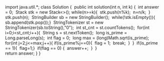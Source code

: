 import java.util.*;
class Solution {
​    public int solution(int n, int k) {
​        int answer = 0;
​        Stack<Integer> stk = new Stack<>();
​        while(n>=k){
​            stk.push(n%k);
​            n=n/k;
​        }
​        stk.push(n);
​        StringBuilder sb = new StringBuilder();
​        while(!stk.isEmpty()){
​            sb.append(stk.pop());
​        }
​        StringTokenizer st = new StringTokenizer(sb.toString(),"0");
​        int st_cnt = st.countTokens();
​        for(int i=0;i<st_cnt;i++){
​            String s = st.nextToken();
​            long is_prime = Long.parseLong(s);
​            int flag = 0;
​            long max = (long)Math.sqrt(is_prime);
​            for(int j=2;j<=max;j++){
​                if(is_prime%j==0){
​                    flag = 1;
​                    break;
​                }
​            }
​            if(is_prime == 1){
​                flag=1;
​            }
​            if(flag == 0) {
​                answer++;
​            }
​        }
​        
        return answer;
    }
}